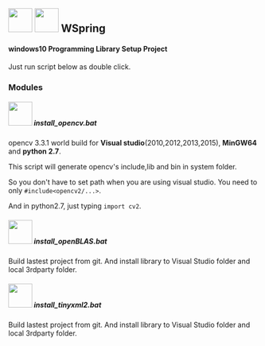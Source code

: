 ## <img src="https://i.imgur.com/oJucnwG.png" width="48"> <img src="https://i.imgur.com/uPNNm8K.png" width="48"> WSpring 

#### windows10 Programming Library Setup Project


Just run script below as double click.


### Modules

##### <img src="https://i.imgur.com/j2JVXi9.png" width="48"> install_opencv.bat

opencv 3.3.1 world build for **Visual studio**(2010,2012,2013,2015), **MinGW64** and **python 2.7**.

This script will generate opencv's include,lib and bin in system folder.

So you don't have to set path when you are using visual studio. You need to only `#include<opencv2/...>`.

And in python2.7, just typing `import cv2`.

##### <img src="http://i66.tinypic.com/ekepg3.jpg" width="48"> install_openBLAS.bat
Build lastest project from git. And install library to Visual Studio folder and local 3rdparty folder.

##### <img src="http://i66.tinypic.com/t7mltu.png" width="48"> install_tinyxml2.bat
Build lastest project from git. And install library to Visual Studio folder and local 3rdparty folder.